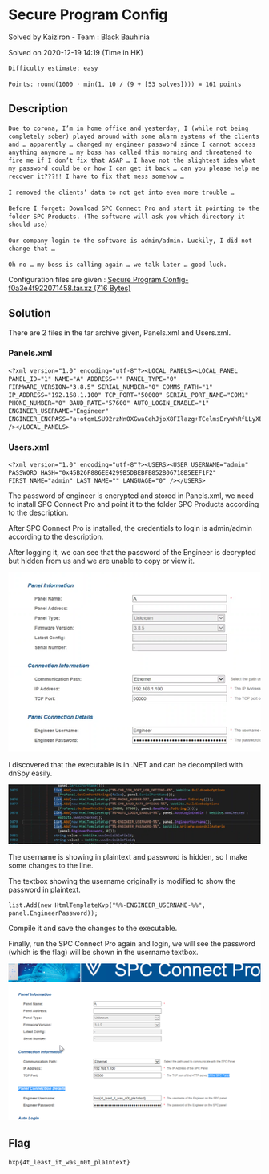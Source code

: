 # Secure Program Config

Solved by Kaiziron - Team : Black Bauhinia
	
Solved on 2020-12-19 14:19 (Time in HK)

```
Difficulty estimate: easy

Points: round(1000 · min(1, 10 / (9 + [53 solves]))) = 161 points
```

## Description
```
Due to corona, I’m in home office and yesterday, I (while not being completely sober) played around with some alarm systems of the clients and … apparently … changed my engineer password since I cannot access anything anymore … my boss has called this morning and threatened to fire me if I don’t fix that ASAP … I have not the slightest idea what my password could be or how I can get it back … can you please help me recover it???!! I have to fix that mess somehow …

I removed the clients’ data to not get into even more trouble …

Before I forget: Download SPC Connect Pro and start it pointing to the folder SPC Products. (The software will ask you which directory it should use)

Our company login to the software is admin/admin. Luckily, I did not change that …

Oh no … my boss is calling again … we talk later … good luck.
```

Configuration files are given : [Secure Program Config-f0a3e4f922071458.tar.xz (716 Bytes)](https://2020.ctf.link/assets/files/Secure%20Program%20Config-f0a3e4f922071458.tar.xz)

## Solution
There are 2 files in the tar archive given, Panels.xml and Users.xml.

### Panels.xml
```
<?xml version="1.0" encoding="utf-8"?><LOCAL_PANELS><LOCAL_PANEL PANEL_ID="1" NAME="A" ADDRESS="" PANEL_TYPE="0" FIRMWARE_VERSION="3.8.5" SERIAL_NUMBER="0" COMMS_PATH="1" IP_ADDRESS="192.168.1.100" TCP_PORT="50000" SERIAL_PORT_NAME="COM1" PHONE_NUMBER="0" BAUD_RATE="57600" AUTO_LOGIN_ENABLE="1" ENGINEER_USERNAME="Engineer" ENGINEER_ENCPASS="a+otqmLSU92rzNnOXGwaCehJjoX8FIlazg+TCelmsEryWnRfLLyXEsqs9mu4dQqJ" /></LOCAL_PANELS>
```

### Users.xml
```
<?xml version="1.0" encoding="utf-8"?><USERS><USER USERNAME="admin" PASSWORD_HASH="0x45B26F886EE4299B5DBEBFB852B06718B5EEF1F2" FIRST_NAME="admin" LAST_NAME="" LANGUAGE="0" /></USERS>
```


The password of engineer is encrypted and stored in Panels.xml, we need to install SPC Connect Pro and point it to the folder SPC Products according to the description.

After SPC Connect Pro is installed, the credentials to login is admin/admin according to the description.

After logging it, we can see that the password of the Engineer is decrypted but hidden from us and we are unable to copy or view it.

![pw_hidden.png](images/pw_hidden.png)

I discovered that the executable is in .NET and can be decompiled with dnSpy easily.

![dnSpy.png](images/dnSpy.png)

The username is showing in plaintext and password is hidden, so I make some changes to the line.

The textbox showing the username originally is modified to show the password in plaintext.

```
list.Add(new HtmlTemplateKvp("%%-ENGINEER_USERNAME-%%", panel.EngineerPassword));
```

Compile it and save the changes to the executable.

Finally, run the SPC Connect Pro again and login, we will see the password (which is the flag) will be shown in the username textbox.

![flag.png](images/flag.png)

## Flag
```
hxp{4t_least_it_was_n0t_pla1ntext}
```